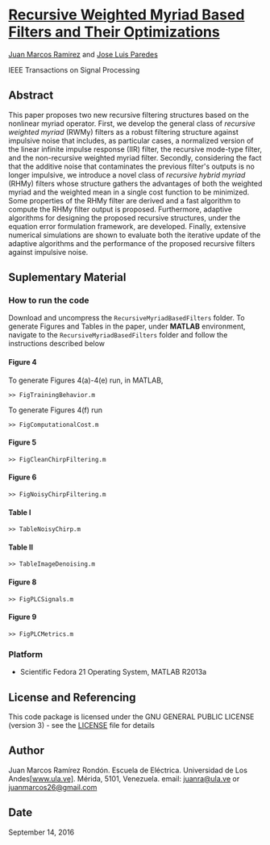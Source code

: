 # [Recursive Weighted Myriad Based Filters and Their Optimizations](http://ieeexplore.ieee.org/document/7457715/)

[Juan Marcos Ramirez](juanra@ula.ve) and [Jose Luis Paredes](https://www.eecis.udel.edu/~paredesj/)

IEEE Transactions on Signal Processing

## Abstract
This paper proposes two new recursive filtering structures based on the nonlinear myriad operator. First, we develop the general class of *recursive weighted myriad* (RWMy) filters as a robust filtering structure against impulsive noise that includes, as particular cases, a normalized version of the linear infinite impulse response (IIR) filter, the recursive mode-type filter, and the non-recursive weighted myriad filter. Secondly, considering the fact that the additive noise that contaminates the previous filter's outputs is no longer impulsive, we introduce a novel class of *recursive hybrid myriad* (RHMy) filters whose structure gathers the advantages of both the weighted myriad and the weighted mean in a single cost function to be minimized. Some properties of the RHMy filter are derived and a fast algorithm to compute the RHMy filter output is proposed. Furthermore, adaptive algorithms for designing the proposed recursive structures, under the equation error formulation framework, are developed. Finally, extensive numerical simulations are shown to evaluate both the iterative update of the adaptive algorithms and the performance of the proposed recursive filters against impulsive noise.

## Suplementary Material

### How to run the code

Download and uncompress the `RecursiveMyriadBasedFilters` folder. To generate Figures and Tables in the paper, under **MATLAB** environment, navigate to the `RecursiveMyriadBasedFilters` folder and follow the instructions described below

#### Figure 4

To generate Figures 4(a)-4(e) run, in MATLAB, 

	>> FigTrainingBehavior.m

To generate Figures 4(f) run 

	>> FigComputationalCost.m

#### Figure 5

	>> FigCleanChirpFiltering.m

#### Figure 6

	>> FigNoisyChirpFiltering.m

#### Table I

	>> TableNoisyChirp.m

#### Table II

	>> TableImageDenoising.m

#### Figure 8

	>> FigPLCSignals.m 

#### Figure 9

	>> FigPLCMetrics.m

### Platform

* Scientific Fedora 21 Operating System, MATLAB R2013a


## License and Referencing

This code package is licensed under the GNU GENERAL PUBLIC LICENSE (version 3) - see the [LICENSE](LICENSE) file for details


## Author

Juan Marcos Ramírez Rondón. Escuela de Eléctrica. Universidad de Los Andes[www.ula.ve]. Mérida, 5101, Venezuela. email: juanra@ula.ve or juanmarcos26@gmail.com

## Date

September 14, 2016
